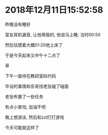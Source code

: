 # 2018年12月11日15:52:58

昨晚没有睡好

室友耳机漏音, 让他用我的, 他说马上睡, 当时00:50

然后估摸着大概01:20他上床了



于是今天起来又中午十二点了

草



下午一直待在教研室码代码

毕设的事情和东哥找老张碰了碰面

老张布置了一些任务

有点小害怕, 加油干吧



晚上想游泳, 然后和zzl打打游戏

今天可能就这样了

